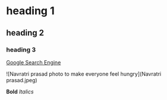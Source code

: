 # heading 1
## heading 2
### heading 3


[Google Search Engine](https://www.google.com)

![Navratri prasad photo to make everyone feel hungry](Navratri prasad.jpeg)

**Bold**
_Italics_
